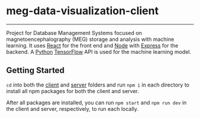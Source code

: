# meg-data-visualization-client

---

Project for Database Management Systems focused on magnetoencephalography (MEG) storage and analysis with machine learning. It uses [React](https://reactjs.org/) for the front end and [Node](https://nodejs.org/en/) with [Express](https://expressjs.com/) for the backend. A [Python](https://www.python.org/) [TensorFlow](https://www.tensorflow.org/?gclid=CjwKCAjwm8WZBhBUEiwA178UnLETcZbGxgKLh-Fn-rpOAs22cL3N7BtjNn31cNm9G7ym9_pUSbUWbxoCajUQAvD_BwE) API is used for the machine learning model.

## Getting Started

`cd` into both the [client](/client) and [server](/server) folders and run `npm i` in each directory to install all npm packages for both the client and server.

After all packages are installed, you can run `npm start` and `npm run dev` in the client and server, respectively, to run each locally.
